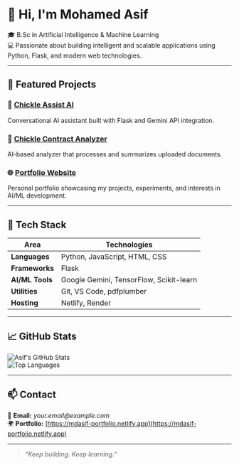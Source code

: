 # 👋 Hi, I'm Mohamed Asif

🎓 B.Sc in Artificial Intelligence & Machine Learning  
💻 Passionate about building intelligent and scalable applications using Python, Flask, and modern web technologies.

---

## 🚀 Featured Projects

### 💬 [Chickle Assist AI](https://chicklelegalassistai.netlify.app/)
Conversational AI assistant built with Flask and Gemini API integration.

### 📄 [Chickle Contract Analyzer](https://chicklelegalcontractanalyzer.netlify.app/)
AI-based analyzer that processes and summarizes uploaded documents.

### 🌐 [Portfolio Website](https://mdasif-portfolio.netlify.app/)
Personal portfolio showcasing my projects, experiments, and interests in AI/ML development.

---

## 🧠 Tech Stack

| Area | Technologies |
|------|---------------|
| **Languages** | Python, JavaScript, HTML, CSS |
| **Frameworks** | Flask |
| **AI/ML Tools** | Google Gemini, TensorFlow, Scikit-learn |
| **Utilities** | Git, VS Code, pdfplumber |
| **Hosting** | Netlify, Render |

---

## 📈 GitHub Stats

![Asif's GitHub Stats](https://github-readme-stats.vercel.app/api?username=mdasif&show_icons=true&theme=tokyonight)  
![Top Languages](https://github-readme-stats.vercel.app/api/top-langs/?username=mdasif&layout=compact&theme=tokyonight)

---

## 📫 Contact

📧 **Email:** _your.email@example.com_  
🌍 **Portfolio:** [https://mdasif-portfolio.netlify.app](https://mdasif-portfolio.netlify.app)

---

> _“Keep building. Keep learning.”_
